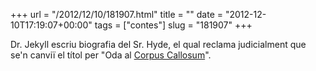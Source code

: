 +++
url = "/2012/12/10/181907.html"
title = ""
date = "2012-12-10T17:19:07+00:00"
tags = ["contes"]
slug = "181907"
+++

Dr. Jekyll escriu biografia del Sr. Hyde, el qual reclama judicialment que se'n canviï el títol per "Oda al [Corpus Callosum](http://en.wikipedia.org/wiki/Corpus_callosum)".
